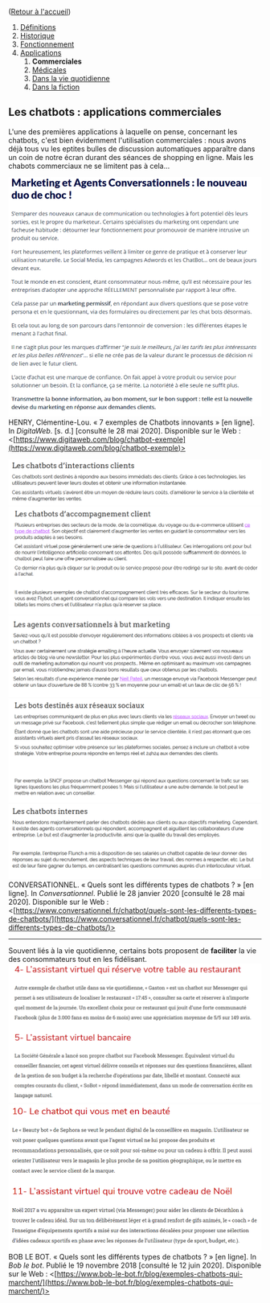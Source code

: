 ([Retour à l'accueil](https://sylviehannon.github.io/chatbot/))
1. [Définitions](definitions.md)
2. [Historique](historique.md)
3. [Fonctionnement](fonctionnement.md)
4. [Applications](applications.md)
      1. **Commerciales**
      2. [Médicales](amedicales.md)
      3. [Dans la vie quotidienne](aquoti.md)
      4. [Dans la fiction](afictions.md)

## Les chatbots : applications commerciales

L'une des premières applications à laquelle on pense, concernant les chatbots, c'est bien évidemment l'utilisation commerciales : nous avons déjà tous vu les eptites bulles de discussion automatiques apparaître dans un coin de notre écran durant des séances de shopping en ligne. Mais les chabots commerciaux ne se limitent pas à cela...

[![Image](lesimages/Comm1.png)](https://www.digitaweb.com/blog/chatbot-exemple)
HENRY, Clémentine-Lou. « 7 exemples de Chatbots innovants » [en ligne]. In *DigitaWeb*. [s. d.] [consulté le 28 mai 2020]. Disponible sur le Web : <[https://www.digitaweb.com/blog/chatbot-exemple](https://www.digitaweb.com/blog/chatbot-exemple)>

[![Image](lesimages/uti1.png)](https://www.conversationnel.fr/chatbot/quels-sont-les-differents-types-de-chatbots/)
[![Image](lesimages/uti2.png)](https://www.conversationnel.fr/chatbot/quels-sont-les-differents-types-de-chatbots/)
[![Image](lesimages/uti3.png)](https://www.conversationnel.fr/chatbot/quels-sont-les-differents-types-de-chatbots/)
[![Image](lesimages/uti4.png)](https://www.conversationnel.fr/chatbot/quels-sont-les-differents-types-de-chatbots/)
[![Image](lesimages/uti5.png)](https://www.conversationnel.fr/chatbot/quels-sont-les-differents-types-de-chatbots/)
CONVERSATIONNEL. « Quels sont les différents types de chatbots ? » [en ligne]. In *Conversationnel*. Publié le 28 janvier 2020 [consulté le 28 mai 2020]. Disponible sur le Web : <[https://www.conversationnel.fr/chatbot/quels-sont-les-differents-types-de-chatbots/](https://www.conversationnel.fr/chatbot/quels-sont-les-differents-types-de-chatbots/)>

---
Souvent liés à la vie quotidienne, certains bots proposent de **faciliter** la vie des consommateurs tout en les fidélisant.
[![Image](lesimages/usu2.png)](https://www.bob-le-bot.fr/blog/exemples-chatbots-qui-marchent/)
[![Image](lesimages/usu4.png)](https://www.bob-le-bot.fr/blog/exemples-chatbots-qui-marchent/)
BOB LE BOT. « Quels sont les différents types de chatbots ? » [en ligne]. In *Bob le bot*. Publié le 19 novembre 2018 [consulté le 12 juin 2020]. Disponible sur le Web : <[https://www.bob-le-bot.fr/blog/exemples-chatbots-qui-marchent/](https://www.bob-le-bot.fr/blog/exemples-chatbots-qui-marchent/)>
